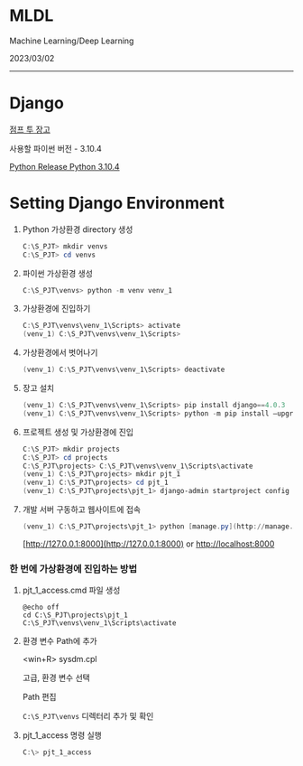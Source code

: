 # MLDL
Machine Learning/Deep Learning

2023/03/02

---

# Django

[점프 투 장고](https://wikidocs.net/book/4223)

사용할 파이썬 버전 - 3.10.4

[Python Release Python 3.10.4](https://www.python.org/downloads/release/python-3104/)

# Setting Django Environment

1. Python 가상환경 directory 생성
    
    ```powershell
    C:\S_PJT> mkdir venvs
    C:\S_PJT> cd venvs
    ```
    
2. 파이썬 가상환경 생성
    
    ```powershell
    C:\S_PJT\venvs> python -m venv venv_1
    ```
    
3. 가상환경에 진입하기
    
    ```powershell
    C:\S_PJT\venvs\venv_1\Scripts> activate
    (venv_1) C:\S_PJT\venvs\venv_1\Scripts>
    ```
    
4. 가상환경에서 벗어나기
    
    ```powershell
    (venv_1) C:\S_PJT\venvs\venv_1\Scripts> deactivate
    ```
    
5. 장고 설치
    
    ```powershell
    (venv_1) C:\S_PJT\venvs\venv_1\Scripts> pip install django==4.0.3
    (venv_1) C:\S_PJT\venvs\venv_1\Scripts> python -m pip install —upgrade pip
    ```
    
6. 프로젝트 생성 및 가상환경에 진입
    
    ```powershell
    C:\S_PJT> mkdir projects
    C:\S_PJT> cd projects
    C:\S_PJT\projects> C:\S_PJT\venvs\venv_1\Scripts\activate
    (venv_1) C:\S_PJT\projects> mkdir pjt_1
    (venv_1) C:\S_PJT\projects> cd pjt_1
    (venv_1) C:\S_PJT\projects\pjt_1> django-admin startproject config .
    ```
    
7. 개발 서버 구동하고 웹사이트에 접속
    
    ```powershell
    (venv_1) C:\S_PJT\projects\pjt_1> python [manage.py](http://manage.py) runserver
    ```
    
    [http://127.0.0.1:8000](http://127.0.0.1:8000) or [http://localhost:8000](http://localhost:8000)
    

### 한 번에 가상환경에 진입하는 방법

1. pjt_1_access.cmd 파일 생성
    
    ```
    @echo off
    cd C:\S_PJT\projects\pjt_1
    C:\S_PJT\venvs\venv_1\Scripts\activate
    ```
    
2. 환경 변수 Path에 추가
    
    <win+R> sysdm.cpl
    
    고급, 환경 변수 선택
    
    Path 편집
    
    `C:\S_PJT\venvs` 디렉터리 추가 및 확인
    
3. pjt_1_access 명령 실행
    
    ```powershell
    C:\> pjt_1_access
    ```

